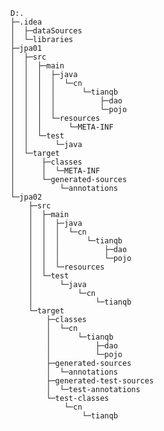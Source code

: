     D:.
    ├─.idea
    │  ├─dataSources
    │  └─libraries
    ├─jpa01
    │  ├─src
    │  │  ├─main
    │  │  │  ├─java
    │  │  │  │  └─cn
    │  │  │  │      └─tianqb
    │  │  │  │          ├─dao
    │  │  │  │          └─pojo
    │  │  │  └─resources
    │  │  │      └─META-INF
    │  │  └─test
    │  │      └─java
    │  └─target
    │      ├─classes
    │      │  └─META-INF
    │      └─generated-sources
    │          └─annotations
    └─jpa02
        ├─src
        │  ├─main
        │  │  ├─java
        │  │  │  └─cn
        │  │  │      └─tianqb
        │  │  │          ├─dao
        │  │  │          └─pojo
        │  │  └─resources
        │  └─test
        │      └─java
        │          └─cn
        │              └─tianqb
        └─target
            ├─classes
            │  └─cn
            │      └─tianqb
            │          ├─dao
            │          └─pojo
            ├─generated-sources
            │  └─annotations
            ├─generated-test-sources
            │  └─test-annotations
            └─test-classes
                └─cn
                    └─tianqb
